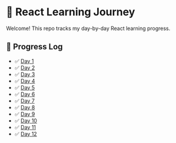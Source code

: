 # 🌱 React Learning Journey

Welcome! This repo tracks my day-by-day React learning progress.

## 🔖 Progress Log
- ✅ [Day 1](day1)
- ✅ [Day 2](day2)
- ✅ [Day 3](day3)
- ✅ [Day 4](day4)
- ✅ [Day 5](day5)
- ✅ [Day 6](day6)
- ✅ [Day 7](day7)
- ✅ [Day 8](day8)
- ✅ [Day 9](day9)
- ✅ [Day 10](day10)
- ✅ [Day 11](day11)
- ✅ [Day 12](day12)
